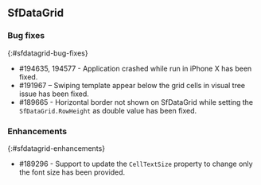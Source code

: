## SfDataGrid

### Bug fixes
{:#sfdatagrid-bug-fixes}

* \#194635, 194577 - Application crashed while run in iPhone X has been fixed.
* \#191967 – Swiping template appear below the grid cells in visual tree issue has been fixed.
* \#189665 - Horizontal border not shown on SfDataGrid while setting the `SfDataGrid.RowHeight` as double value has been fixed. 

### Enhancements
{:#sfdatagrid-enhancements}

* \#189296 - Support to update the `CellTextSize` property to change only the font size has been provided.
